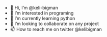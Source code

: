 - 👋 Hi, I’m @keli-bigman
- 👀 I’m interested in programing 
- 🌱 I’m currently learning python
- 💞️ I’m looking to collaborate on any project 
- 📫 How to reach me on twitter @kelibigman

<!---
keli-bigman/keli-bigman is a ✨ special ✨ repository because its `README.md` (this file) appears on your GitHub profile.
You can click the Preview link to take a look at your changes.
--->

